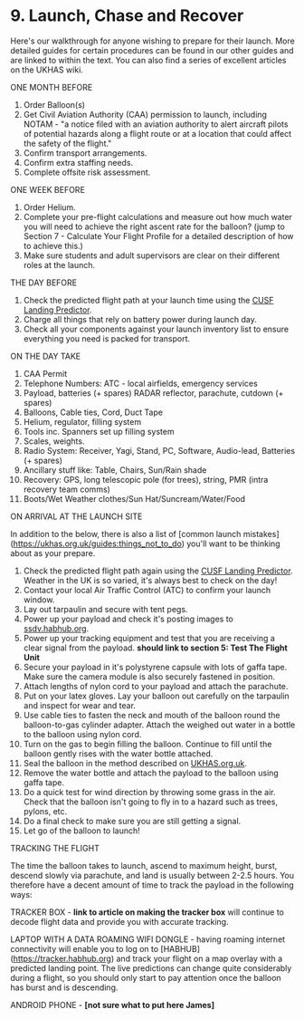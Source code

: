 # 9. Launch, Chase and Recover

Here's our walkthrough for anyone wishing to prepare for their launch. More detailed guides for certain procedures can be found in our other guides and are linked to within the text. You can also find a series of excellent articles on the UKHAS wiki.


ONE MONTH BEFORE

1. Order Balloon(s)
2. Get Civil Aviation Authority (CAA) permission to launch, including NOTAM - "a notice filed with an aviation authority to alert aircraft pilots of potential hazards along a flight route or at a location that could affect the safety of the flight."
3. Confirm transport arrangements. 
4. Confirm extra staffing needs. 
5. Complete offsite risk assessment.

ONE WEEK BEFORE

1. Order Helium.
2. Complete your pre-flight calculations and measure out how much water you will need to achieve the right ascent rate for the balloon? (jump to Section 7 - Calculate Your Flight Profile for a detailed description of how to achieve this.)
2. Make sure students and adult supervisors are clear on their different roles at the launch.


THE DAY BEFORE

1. Check the predicted flight path at your launch time using the [CUSF Landing Predictor](http://predict.habhub.org/).
2. Charge all things that rely on battery power during launch day.
3. Check all your components against your launch inventory list to ensure everything you need is packed for transport.

ON THE DAY TAKE

1. CAA Permit
2. Telephone Numbers: ATC - local airfields, emergency services
3. Payload, batteries (+ spares) RADAR reflector, parachute, cutdown (+ spares)
4. Balloons, Cable ties, Cord, Duct Tape
5. Helium, regulator, filling system
6. Tools inc. Spanners set up filling system
7. Scales, weights.
8. Radio System: Receiver, Yagi, Stand, PC, Software, Audio-lead, Batteries (+ spares)
9. Ancillary stuff like: Table, Chairs, Sun/Rain shade
10. Recovery: GPS, long telescopic pole (for trees), string, PMR (intra recovery team comms)
11. Boots/Wet Weather clothes/Sun Hat/Suncream/Water/Food

ON ARRIVAL AT THE LAUNCH SITE

In addition to the below, there is also a list of [common launch mistakes] (https://ukhas.org.uk/guides:things_not_to_do) you'll want to be thinking about as your prepare.

1. Check the predicted flight path again using the [CUSF Landing Predictor](http://predict.habhub.org/). Weather in the UK is so varied, it's always best to check on the day!
2. Contact your local Air Traffic Control (ATC) to confirm your launch window.
3. Lay out tarpaulin and secure with tent pegs.
4. Power up your payload and check it's posting images to [ssdv.habhub.org](http://ssdv.habhub.org/).
5. Power up your tracking equipment and test that you are receiving a clear signal from the payload. **should link to section 5: Test The Flight Unit**
6. Secure your payload in it's polystyrene capsule with lots of gaffa tape. Make sure the camera module is also securely fastened in position.
7. Attach lengths of nylon cord to your payload and attach the parachute.
8. Put on your latex gloves. Lay your balloon out carefully on the tarpaulin and inspect for wear and tear.
9. Use cable ties to fasten the neck and mouth of the balloon round the balloon-to-gas cylinder adapter. Attach the weighed out water in a bottle to the balloon using nylon cord.
10. Turn on the gas to begin filling the balloon. Continue to fill until the balloon gently rises with the water bottle attached.
11. Seal the balloon in the method described on [UKHAS.org.uk](https://ukhas.org.uk/guides:sealing_the_balloon).
14. Remove the water bottle and attach the payload to the balloon using gaffa tape.
15. Do a quick test for wind direction by throwing some grass in the air. Check that the balloon isn't going to fly in to a hazard such as trees, pylons, etc.
16. Do a final check to make sure you are still getting a signal.
17. Let go of the balloon to launch!


TRACKING THE FLIGHT

The time the balloon takes to launch, ascend to maximum height, burst, descend slowly via parachute, and land is usually between 2-2.5 hours. You therefore have a decent amount of time to track the payload in the following ways:

TRACKER BOX - **link to article on making the tracker box** will continue to decode flight data and provide you with accurate tracking.

LAPTOP WITH A DATA ROAMING WIFI DONGLE - having roaming internet connectivity will enable you to log on to [HABHUB] (https://tracker.habhub.org) and track your flight on a map overlay with a predicted landing point. The live predictions can change quite considerably during a flight, so you should only start to pay attention once the balloon has burst and is descending.

ANDROID PHONE - **[not sure what to put here James]**
